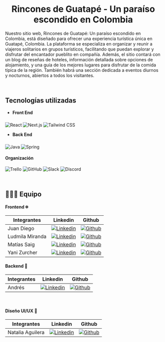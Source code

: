 
<h1 align="center">
    Rincones de Guatapé - Un paraíso escondido en Colombia  

</h1>

Nuestro sitio web, Rincones de Guatapé: Un paraíso escondido en Colombia, está diseñado para ofrecer una experiencia turística única en Guatapé, Colombia. La plataforma se especializa en organizar y reunir a viajeros solitarios en grupos turísticos, facilitando que puedan explorar y disfrutar del encantador pueblito en compañía. Además, el sitio contará con un blog de reseñas de hoteles, información detallada sobre opciones de alojamiento, y una guía de los mejores lugares para disfrutar de la comida típica de la región. También habrá una sección dedicada a eventos diurnos y nocturnos, abiertos a todos los visitantes.

<div align='center'>
   <a href="" target="_blank">
      <img src=""/>
  </a>
   <a href="https://" target="_blank">
  </a>
</div>

<br/>

## **Tecnologías utilizadas**

 - **Front End**
 ###
![React](https://img.shields.io/badge/React-20232A?style=for-the-badge&logo=react&logoColor=61DAFB)
![Next.js](https://img.shields.io/badge/Next.js-000000?style=for-the-badge&logo=nextdotjs&logoColor=white)
![Tailwind CSS](https://img.shields.io/badge/Tailwind_CSS-38B2AC?style=for-the-badge&logo=tailwind-css&logoColor=white)


- **Back End**
###
![Java](https://img.shields.io/badge/Java-ED8B00?style=for-the-badge&logo=java&logoColor=white)
![Spring](https://img.shields.io/badge/Spring-6DB33F?style=for-the-badge&logo=spring&logoColor=white)


#### Organización
![Trello](https://img.shields.io/badge/Trello-0052CC?style=for-the-badge&logo=trello&logoColor=white)
![GitHub](https://img.shields.io/badge/github-%23121011.svg?style=for-the-badge&logo=github&logoColor=white)
![Slack](https://img.shields.io/badge/Slack-4A154B?style=for-the-badge&logo=slack&logoColor=white)
![Discord](https://img.shields.io/badge/Discord-5865F2?style=for-the-badge&logo=discord&logoColor=white)
<br/>

<br/>

## 👨🏽‍💻 Equipo

#### Frontend 🔯
| Integrantes    | Linkedin | Github |
|----------------| ------------ | ------------ |
| Juan Diego |[![Linkedin](    https://img.shields.io/badge/LinkedIn-0077B5?style=for-the-badge&logo=linkedin&logoColor=white)](https://www.linkedin.com/in/montenegro-dev)  | [![Github](https://img.shields.io/badge/GitHub-100000?style=for-the-badge&logo=github&logoColor=white)](https://github.com/Juanshiu)|
| Ludmila Miranda  |[![Linkedin](    https://img.shields.io/badge/LinkedIn-0077B5?style=for-the-badge&logo=linkedin&logoColor=white)](https://www.linkedin.com/in/ludmila-rosa-miranda/)  | [![Github](https://img.shields.io/badge/GitHub-100000?style=for-the-badge&logo=github&logoColor=white)](https://github.com/Foggynoti0n)|
| Matías Saig  |[![Linkedin](    https://img.shields.io/badge/LinkedIn-0077B5?style=for-the-badge&logo=linkedin&logoColor=white)](https://www.linkedin.com/in/matias-saig/)  | [![Github](https://img.shields.io/badge/GitHub-100000?style=for-the-badge&logo=github&logoColor=white)](https://github.com/Matias-Saig/Portafolio)|
| Yani Zurcher  |[![Linkedin](    https://img.shields.io/badge/LinkedIn-0077B5?style=for-the-badge&logo=linkedin&logoColor=white)](https://www.linkedin.com/in/yanina-zurcher)  | [![Github](https://img.shields.io/badge/GitHub-100000?style=for-the-badge&logo=github&logoColor=white)](https://github.com/yanirc1981)|


#### Backend 💾
| Integrantes       | Linkedin | Github |
|-------------------| ------------ | ------------ |
| Andrés   |[![Linkedin](    https://img.shields.io/badge/LinkedIn-0077B5?style=for-the-badge&logo=linkedin&logoColor=white)](https://www.linkedin.com/in/lucianamazur/) |[![Github](https://img.shields.io/badge/GitHub-100000?style=for-the-badge&logo=github&logoColor=white)](https://github.com/LucianaMazur)  |

<br/>

#### Diseño UI/UX 🎨
| Integrantes       | Linkedin | Github |
|-------------------| ------------ | ------------ |
| Natalia Aguilera  |[![Linkedin](    https://img.shields.io/badge/LinkedIn-0077B5?style=for-the-badge&logo=linkedin&logoColor=white)](https://www.linkedin.com/in/david-frias-ruiz/) |[![Github](https://img.shields.io/badge/GitHub-100000?style=for-the-badge&logo=github&logoColor=white)](https://github.com/Adavidfr) |

<br/>
